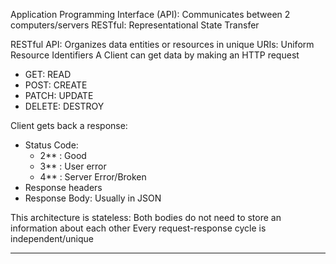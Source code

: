 Application Programming Interface (API): Communicates between 2 computers/servers
RESTful: Representational State Transfer

RESTful API: Organizes data entities or resources in unique URIs: Uniform Resource Identifiers
A Client can get data by making an HTTP request
- GET: READ
- POST: CREATE
- PATCH: UPDATE
- DELETE: DESTROY

Client gets back a response:
- Status Code:
	- 2** : Good
	- 3** : User error
	- 4** : Server Error/Broken
- Response headers
- Response Body: Usually in JSON

This architecture is stateless:
Both bodies do not need to store an information about each other
Every request-response cycle is independent/unique

---
